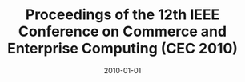 ---
abstract: ''
authors:
- Birgit Hofreiter
- Kuo-Ming Chao
- Christian Huemer
date: '2010-01-01'
featured: false
links:
- name: Publik
  url: https://publik.tuwien.ac.at/showentry.php?ID=203399&lang=2
publication: 'IEEE Computer Society, Shanghai, China, 2010, ISBN: 978-1-4244-8433-1;
  200 S'
publication_types:
- '5'
publishDate: '2010-01-01'
title: Proceedings of the 12th IEEE Conference on Commerce and Enterprise Computing
  (CEC 2010)
url_pdf: ''
---